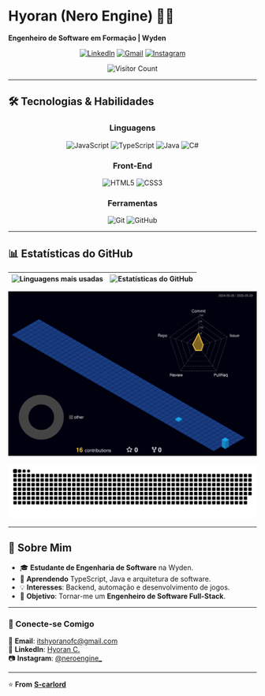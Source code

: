 # **Hyoran (Nero Engine)** 👨‍💻  
**Engenheiro de Software em Formação | Wyden**  

<div align="center">
  
[![LinkedIn](https://img.shields.io/badge/LinkedIn-0077B5?style=for-the-badge&logo=linkedin&logoColor=white)](https://www.linkedin.com/in/hyoran-c-760604364/)
[![Gmail](https://img.shields.io/badge/Gmail-D14836?style=for-the-badge&logo=gmail&logoColor=white)](mailto:itshyoranofc@gmail.com)
[![Instagram](https://img.shields.io/badge/Instagram-E4405F?style=for-the-badge&logo=instagram&logoColor=white)](https://www.instagram.com/neroengine_/)
  
![Visitor Count](https://komarev.com/ghpvc/?username=S-carlord&color=blueviolet&style=flat)  

</div>

---

## **🛠️ Tecnologias & Habilidades**  

<div align="center">  

### **Linguagens**  
![JavaScript](https://img.shields.io/badge/JavaScript-F7DF1E?style=for-the-badge&logo=javascript&logoColor=black)
![TypeScript](https://img.shields.io/badge/TypeScript-007ACC?style=for-the-badge&logo=typescript&logoColor=white)
![Java](https://img.shields.io/badge/Java-ED8B00?style=for-the-badge&logo=openjdk&logoColor=white)
![C#](https://img.shields.io/badge/C%23-239120?style=for-the-badge&logo=c-sharp&logoColor=white)  

### **Front-End**  
![HTML5](https://img.shields.io/badge/HTML5-E34F26?style=for-the-badge&logo=html5&logoColor=white)
![CSS3](https://img.shields.io/badge/CSS3-1572B6?style=for-the-badge&logo=css3&logoColor=white)  

### **Ferramentas**  
![Git](https://img.shields.io/badge/Git-F05032?style=for-the-badge&logo=git&logoColor=white)
![GitHub](https://img.shields.io/badge/GitHub-181717?style=for-the-badge&logo=github&logoColor=white)  

</div>  

---

## **📊 Estatísticas do GitHub**  

<div align="center">  

| ![Linguagens mais usadas](https://github-readme-stats.vercel.app/api/top-langs/?username=S-carlord&layout=compact&theme=tokyonight&hide=html,css&langs_count=6) | ![Estatísticas do GitHub](https://github-readme-stats.vercel.app/api?username=S-carlord&show_icons=true&theme=tokyonight&count_private=true) |
|:---:|:---:|

![Contribuições 3D](https://raw.githubusercontent.com/S-carlord/S-carlord/main/profile-3d-contrib/profile-night-view.svg)  

![Snake animation](https://raw.githubusercontent.com/S-carlord/S-carlord/main/dist/github-contribution-grid-snake-dark.svg)  

</div>  

---

## **📌 Sobre Mim**  

- 🎓 **Estudante de Engenharia de Software** na Wyden.  
- 🌱 **Aprendendo** TypeScript, Java e arquitetura de software.  
- 💡 **Interesses**: Backend, automação e desenvolvimento de jogos.  
- 🚀 **Objetivo**: Tornar-me um **Engenheiro de Software Full-Stack**.  

---

### **🔗 Conecte-se Comigo**  
📩 **Email**: [itshyoranofc@gmail.com](mailto:itshyoranofc@gmail.com)  
💼 **LinkedIn**: [Hyoran C.](https://www.linkedin.com/in/hyoran-c-760604364/)  
📷 **Instagram**: [@neroengine_](https://www.instagram.com/neroengine_/)  

---

⭐ **From** [**S-carlord**](https://github.com/S-carlord)  
